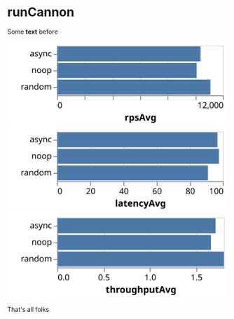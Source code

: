 # runCannon

Some **text** before

![](./runCannon.rpsAvg.svg)
![](./runCannon.latencyAvg.svg)
![](./runCannon.throughputAvg.svg)

That's all folks